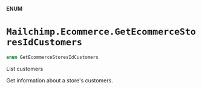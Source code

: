 **ENUM**

# `Mailchimp.Ecommerce.GetEcommerceStoresIdCustomers`

```swift
enum GetEcommerceStoresIdCustomers
```

List customers

Get information about a store's customers.
